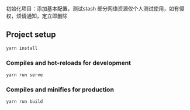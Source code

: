 初始化项目：添加基本配置，测试stash
部分网络资源仅个人测试使用，如有侵权，烦请通知，定立即删除
## Project setup
```
yarn install
```

### Compiles and hot-reloads for development
```
yarn run serve
```

### Compiles and minifies for production
```
yarn run build
```

